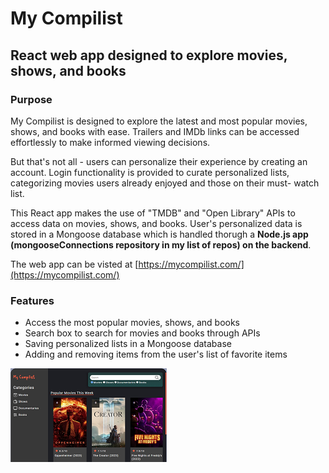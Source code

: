 # My Compilist

## React web app designed to explore movies, shows, and books

### Purpose
My Compilist is designed to explore the latest and most popular movies, shows, and books with ease. Trailers and IMDb links can be accessed effortlessly to make informed viewing decisions.

But that's not all - users can personalize their experience by creating an account. Login functionality is provided to curate personalized lists, categorizing movies users already enjoyed and those on their must- watch list.

This React app makes the use of "TMDB" and "Open Library" APIs to access data on movies, shows, and books. User's personalized data is stored in a Mongoose database which is handled thorugh a **Node.js app (mongooseConnections repository in my list of repos) on the backend**.

The web app can be visted at [https://mycompilist.com/](https://mycompilist.com/)

### Features
* Access the most popular movies, shows, and books
* Search box to search for movies and books through APIs
* Saving personalized lists in a Mongoose database
* Adding and removing items from the user's list of favorite items

![app homepage image](public/assets/myCompilist.PNG)